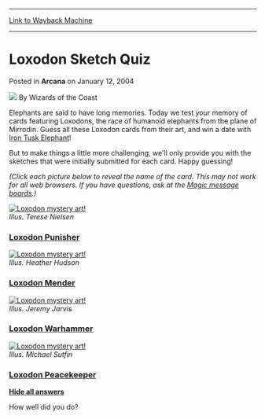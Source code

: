 
---
[Link to Wayback Machine](https://web.archive.org/web/20220705015220/https://magic.wizards.com/en/articles/archive/loxodon-sketch-quiz-2004-01-12)

[_metadata_:author]:- "Wizards of the Coast"
[_metadata_:description]:- "Elephants are said to have long memories. Today we test your memory of cards featuring Loxodons, the race of humanoid elephants from the plane of Mirrodin. Guess all these Loxodon cards from their art, and win a date with Iron Tusk Elephant! But to make things a little more challenging, we'll only provide you with the sketches that were initially submitted for each card. Happy"
[_metadata_:generator]:- "Drupal 7 (http://drupal.org)"
[_metadata_:node]:- "606326"
[_metadata_:publish_date]:- "2004-01-12"
[_metadata_:source]:- "div-main-content"
[_metadata_:title]:- "Loxodon Sketch Quiz"
[_metadata_:wayback_capture_timestamp]:- "2022-07-05 01:52:20"
[_metadata_:wayback_raw_url]:- "https://web.archive.org/web/20220705015220id_/https://magic.wizards.com/en/articles/archive/loxodon-sketch-quiz-2004-01-12"
[_metadata_:wayback_url]:- "https://magic.wizards.com/en/articles/archive/loxodon-sketch-quiz-2004-01-12"
---


Loxodon Sketch Quiz
===================



 Posted in **Arcana**
 on January 12, 2004 






![](https://media.magic.wizards.com/styles/auth_small/public/images/person/wizards_author.jpg)
By Wizards of the Coast












Elephants are said to have long memories. Today we test *your* memory of cards featuring Loxodons, the race of humanoid elephants from the plane of Mirrodin. Guess all these Loxodon cards from their art, and win a date with [Iron Tusk Elephant](https://gatherer.wizards.com/Pages/Card/Details.aspx?name=Iron+Tusk+Elephant)!


But to make things a little more challenging, we'll only provide you with the sketches that were initially submitted for each card. Happy guessing!


*(Click each picture below to reveal the name of the card. This may not work for all web browsers. If you have questions, ask at the [Magic message boards](http://boards1.wizards.com/forumdisplay.php?s=&forumid=144).)*


[![Loxodon mystery art!](https://media.magic.wizards.com/image_legacy_migration/magic/images/mtgcom/arcana300/Loxodon2.jpg)](javascript:void(0))  
*Illus. Terese Nielsen*



### [Loxodon Punisher](https://gatherer.wizards.com/Pages/Card/Details.aspx?name=Loxodon+Punisher)



[![Loxodon mystery art!](https://media.magic.wizards.com/image_legacy_migration/magic/images/mtgcom/arcana300/Loxodon1.jpg)](javascript:void(0))  
*Illus. Heather Hudson*



### [Loxodon Mender](https://gatherer.wizards.com/Pages/Card/Details.aspx?name=Loxodon+Mender)



[![Loxodon mystery art!](https://media.magic.wizards.com/image_legacy_migration/magic/images/mtgcom/arcana300/Loxodon4.jpg)](javascript:void(0))  
*Illus. Jeremy Jarvis*



### [Loxodon Warhammer](https://gatherer.wizards.com/Pages/Card/Details.aspx?name=Loxodon+Warhammer)



[![Loxodon mystery art!](https://media.magic.wizards.com/image_legacy_migration/magic/images/mtgcom/arcana300/Loxodon3.jpg)](javascript:void(0))  
*Illus. Michael Sutfin*



### [Loxodon Peacekeeper](https://gatherer.wizards.com/Pages/Card/Details.aspx?name=Loxodon+Peacekeeper)



**[Hide all answers](javascript:void(0))**


How well did you do?








